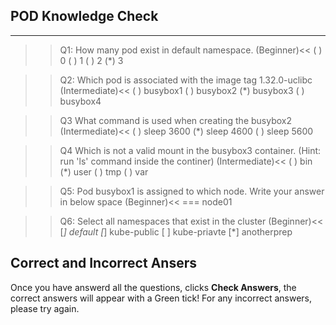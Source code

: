 
## POD Knowledge Check
---

>>Q1: How many pod exist in default namespace. (Beginner)<<
( ) 0
( ) 1
( ) 2
(*) 3

>>Q2: Which pod is associated with the image tag 1.32.0-uclibc (Intermediate)<<
( ) busybox1
( ) busybox2
(*) busybox3
( ) busybox4

>>Q3 What command is used when creating the busybox2 (Intermediate)<<
( ) sleep 3600
(*) sleep 4600
( ) sleep 5600

>>Q4 Which is not a valid mount in the busybox3 container. (Hint: run 'ls' command inside the continer) (Intermediate)<<
( ) bin
(*) user
( ) tmp
( ) var

>>Q5: Pod busybox1 is assigned to which node. Write your answer in below space (Beginner)<<
=== node01

>>Q6: Select all namespaces that exist in the cluster (Beginner)<<
[*] default
[*] kube-public
[ ] kube-priavte
[*] anotherprep

## Correct and Incorrect Ansers

Once you have answerd all the questions, clicks **Check Answers**, the correct answers will appear with a Green tick! For any incorrect answers, please try again.
